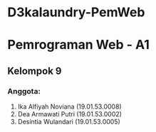 # D3kalaundry-PemWeb
# Pemrograman Web - A1

## Kelompok 9
### Anggota:
1. Ika Alfiyah Noviana	(19.01.53.0008)
2. Dea Armawati Putri 	(19.01.53.0002)
3. Desintia Wulandari   (19.01.53.0005)


